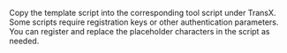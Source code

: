 Copy the template script into the corresponding tool script under TransX. Some scripts require registration keys or other authentication parameters. You can register and replace the placeholder characters in the script as needed.
